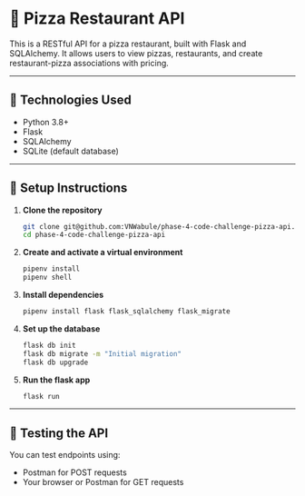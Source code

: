# 🍕 Pizza Restaurant API

This is a RESTful API for a pizza restaurant, built with Flask and SQLAlchemy. It allows users to view pizzas, restaurants, and create restaurant-pizza associations with pricing.

---

## 🔧 Technologies Used

- Python 3.8+
- Flask
- SQLAlchemy
- SQLite (default database)

---

## 🚀 Setup Instructions

1. **Clone the repository**

   ```bash
   git clone git@github.com:VNWabule/phase-4-code-challenge-pizza-api.git
   cd phase-4-code-challenge-pizza-api

2. **Create and activate a virtual environment**
    ```bash
    pipenv install
    pipenv shell

3. **Install dependencies**
    ```bash
    pipenv install flask flask_sqlalchemy flask_migrate

4. **Set up the database**
    ```bash
    flask db init
    flask db migrate -m "Initial migration"
    flask db upgrade

5. **Run the flask app**
    ```bash
    flask run

---

## 🧪 Testing the API
You can test endpoints using:
- Postman for POST requests
- Your browser or Postman for GET requests



